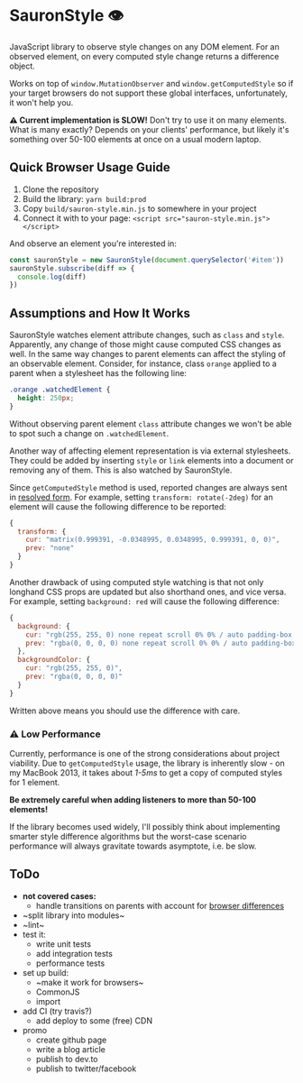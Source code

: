 # SauronStyle 👁

JavaScript library to observe style changes on any DOM element. For an observed element, on every computed style change returns a difference object.

Works on top of `window.MutationObserver` and `window.getComputedStyle` so if your target browsers do not support these global interfaces, unfortunately, it won't help you.

**⚠️ Current implementation is SLOW!** Don't try to use it on many elements. What is many exactly? Depends on your clients' performance, but likely it's something over 50-100 elements at once on a usual modern laptop.

## Quick Browser Usage Guide

1. Clone the repository
1. Build the library: `yarn build:prod`
1. Copy `build/sauron-style.min.js` to somewhere in your project
1. Connect it with to your page: `<script src="sauron-style.min.js"></script>`

And observe an element you're interested in:
```javascript
const sauronStyle = new SauronStyle(document.querySelector('#item'))
sauronStyle.subscribe(diff => {
  console.log(diff)
})
```

## Assumptions and How It Works
SauronStyle watches element attribute changes, such as `class` and `style`. Apparently, any change of those might cause computed CSS changes as well. In the same way changes to parent elements can affect the styling of an observable element. Consider, for instance, class `orange` applied to a parent when a stylesheet has the following line:

```css
.orange .watchedElement {
  height: 250px;
}
```

Without observing parent element `class` attribute changes we won't be able to spot such a change on `.watchedElement`.

Another way of affecting element representation is via external stylesheets. They could be added by inserting `style` or `link` elements into a document or removing any of them. This is also watched by SauronStyle.

Since `getComputedStyle` method is used, reported changes are always sent in [resolved form](https://developer.mozilla.org/en-US/docs/Web/CSS/resolved_value). For example, setting `transform: rotate(-2deg)` for an element will cause the following difference to be reported:

```javascript
{
  transform: {
    cur: "matrix(0.999391, -0.0348995, 0.0348995, 0.999391, 0, 0)",
    prev: "none"
  }
}
```

Another drawback of using computed style watching is that not only longhand CSS props are updated but also shorthand ones, and vice versa. For example, setting `background: red` will cause the following difference:

```javascript
{
  background: {
    cur: "rgb(255, 255, 0) none repeat scroll 0% 0% / auto padding-box border-box",
    prev: "rgba(0, 0, 0, 0) none repeat scroll 0% 0% / auto padding-box border-box"
  },
  backgroundColor: {
    cur: "rgb(255, 255, 0)",
    prev: "rgba(0, 0, 0, 0)"
  }
}
```
Written above means you should use the difference with care.

### ⚠️ Low Performance

Currently, performance is one of the strong considerations about project viability. Due to `getComputedStyle` usage, the library is inherently slow - on my MacBook 2013, it takes about *1-5ms* to get a copy of computed styles for 1 element.

**Be extremely careful when adding listeners to more than 50-100 elements!**

If the library becomes used widely, I'll possibly think about implementing smarter style difference algorithms but the worst-case scenario performance will always gravitate towards asymptote, i.e. be slow.


## ToDo
- **not covered cases:**
  - handle transitions on parents with account for [browser differences](https://developer.mozilla.org/en-US/docs/Web/API/Window/getComputedStyle#Notes)
- ~split library into modules~
- ~lint~
- test it:
  - write unit tests
  - add integration tests
  - performance tests
- set up build:
  - ~make it work for browsers~
  - CommonJS
  - import
- add CI (try travis?)
  - add deploy to some (free) CDN
- promo
  - create github page
  - write a blog article
  - publish to dev.to
  - publish to twitter/facebook

